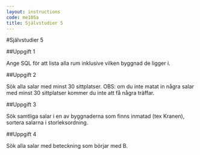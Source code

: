 ```yaml
---
layout: instructions
code: me105a
title: Självstudier 5
---
```


<style>
table {border-collapse: collapse;font-size:smaller}
th, td {border: 1px solid #BBBBBB}
th, td {text-align:left}
th, td {padding: 6px;}
</style>

#Självstudier 5

##Uppgift 1 

Ange SQL för att lista alla rum inklusive vilken byggnad de ligger i. 
 
##Uppgift 2

Sök alla salar med minst 30 sittplatser. OBS: om du inte matat in några salar med minst 30 sittplatser kommer du inte att få några träffar. 

##Uppgift 3

Sök samtliga salar i en av byggnaderna som finns inmatad (tex Kranen), sortera salarna i storleksordning. 

##Uppgift 4

Sök alla salar med beteckning som börjar med B. 